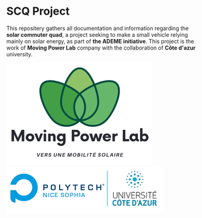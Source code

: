 # SCQ Project
This repositery gathers all documentation and information regarding the **solar commuter quad**, a project seeking to make a small vehicle relying mainly on solar energy, as part of **the ADEME initiative**. This project is the work of **Moving Power Lab** company with the collaboration of **Côte d'azur** university.

![Moving Power Lab](https://github.com/ProjectAliB/ProjectAli.github.io/blob/de960cb290078e2b1a7cc6a29d0aaf46b9f8e584/Ressources/Images%26Pictures/MovingPowerLab.png)  ![Côte d'azur university](https://github.com/ProjectAliB/ProjectAli.github.io/blob/de960cb290078e2b1a7cc6a29d0aaf46b9f8e584/Ressources/Images%26Pictures/Polytech.png)
